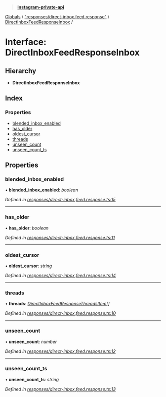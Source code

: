 > **[instagram-private-api](../README.md)**

[Globals](../README.md) / ["responses/direct-inbox.feed.response"](../modules/_responses_direct_inbox_feed_response_.md) / [DirectInboxFeedResponseInbox](_responses_direct_inbox_feed_response_.directinboxfeedresponseinbox.md) /

# Interface: DirectInboxFeedResponseInbox

## Hierarchy

* **DirectInboxFeedResponseInbox**

## Index

### Properties

* [blended_inbox_enabled](_responses_direct_inbox_feed_response_.directinboxfeedresponseinbox.md#blended_inbox_enabled)
* [has_older](_responses_direct_inbox_feed_response_.directinboxfeedresponseinbox.md#has_older)
* [oldest_cursor](_responses_direct_inbox_feed_response_.directinboxfeedresponseinbox.md#oldest_cursor)
* [threads](_responses_direct_inbox_feed_response_.directinboxfeedresponseinbox.md#threads)
* [unseen_count](_responses_direct_inbox_feed_response_.directinboxfeedresponseinbox.md#unseen_count)
* [unseen_count_ts](_responses_direct_inbox_feed_response_.directinboxfeedresponseinbox.md#unseen_count_ts)

## Properties

###  blended_inbox_enabled

• **blended_inbox_enabled**: *boolean*

*Defined in [responses/direct-inbox.feed.response.ts:15](https://github.com/dilame/instagram-private-api/blob/173bc62/src/responses/direct-inbox.feed.response.ts#L15)*

___

###  has_older

• **has_older**: *boolean*

*Defined in [responses/direct-inbox.feed.response.ts:11](https://github.com/dilame/instagram-private-api/blob/173bc62/src/responses/direct-inbox.feed.response.ts#L11)*

___

###  oldest_cursor

• **oldest_cursor**: *string*

*Defined in [responses/direct-inbox.feed.response.ts:14](https://github.com/dilame/instagram-private-api/blob/173bc62/src/responses/direct-inbox.feed.response.ts#L14)*

___

###  threads

• **threads**: *[DirectInboxFeedResponseThreadsItem](../classes/_responses_direct_inbox_feed_response_.directinboxfeedresponsethreadsitem.md)[]*

*Defined in [responses/direct-inbox.feed.response.ts:10](https://github.com/dilame/instagram-private-api/blob/173bc62/src/responses/direct-inbox.feed.response.ts#L10)*

___

###  unseen_count

• **unseen_count**: *number*

*Defined in [responses/direct-inbox.feed.response.ts:12](https://github.com/dilame/instagram-private-api/blob/173bc62/src/responses/direct-inbox.feed.response.ts#L12)*

___

###  unseen_count_ts

• **unseen_count_ts**: *string*

*Defined in [responses/direct-inbox.feed.response.ts:13](https://github.com/dilame/instagram-private-api/blob/173bc62/src/responses/direct-inbox.feed.response.ts#L13)*